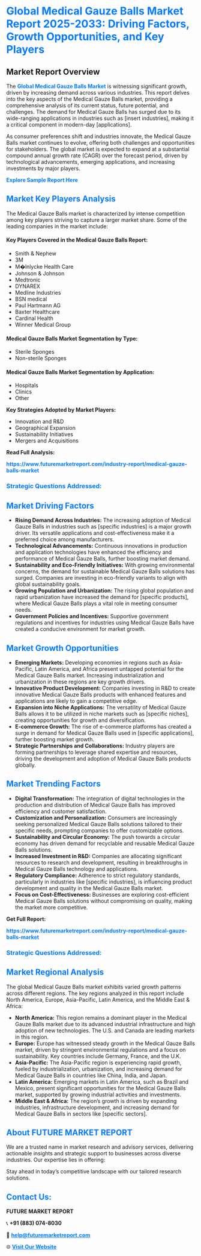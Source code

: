 <h1 style="color: #007BFF;">Global Medical Gauze Balls Market Report 2025-2033: Driving Factors, Growth Opportunities, and Key Players</h1>

<section id="overview">
<h2>Market Report Overview</h2>
<p>The <a href="https://www.futuremarketreport.com/industry-report/medical-gauze-balls-market" style="color: #007BFF; text-decoration: none;"><strong>Global Medical Gauze Balls Market</strong></a> is witnessing significant growth, driven by increasing demand across various industries. This report delves into the key aspects of the Medical Gauze Balls market, providing a comprehensive analysis of its current status, future potential, and challenges. The demand for Medical Gauze Balls has surged due to its wide-ranging applications in industries such as [insert industries], making it a critical component in modern-day [applications].</p>
<p>As consumer preferences shift and industries innovate, the Medical Gauze Balls market continues to evolve, offering both challenges and opportunities for stakeholders. The global market is expected to expand at a substantial compound annual growth rate (CAGR) over the forecast period, driven by technological advancements, emerging applications, and increasing investments by major players.</p>
</section>

<section id="overview">
<p><a href="https://www.futuremarketreport.com/request-sample/reportId=89606" style="color: #007BFF; text-decoration: none;"><strong>Explore Sample Report Here</strong></a></p>
</section>

<section id="key-players">
<h2 style="color: #007BFF;">Market Key Players Analysis</h2>
<p>The Medical Gauze Balls market is characterized by intense competition among key players striving to capture a larger market share. Some of the leading companies in the market include:</p>
<h4>Key Players Covered in the Medical Gauze Balls Report:</h4>
<ul><li>Smith &amp; Nephew</li><li>3M</li><li>M�lnlycke Health Care</li><li>Johnson &amp; Johnson</li><li>Medtronic</li><li>DYNAREX</li><li>Medline Industries</li><li>BSN medical</li><li>Paul Hartmann AG</li><li>Baxter Healthcare</li><li>Cardinal Health</li><li>Winner Medical Group</li></ul>
<h4>Medical Gauze Balls Market Segmentation by Type:</h4>
<ul><li>Sterile Sponges</li><li>Non-sterile Sponges</li></ul>

<h4>Medical Gauze Balls Market Segmentation by Application:</h4>
<ul><li>Hospitals</li><li>Clinics</li><li>Other</li></ul>
<p><strong>Key Strategies Adopted by Market Players:</strong></p>
<ul>
<li>Innovation and R&D</li>
<li>Geographical Expansion</li>
<li>Sustainability Initiatives</li>
<li>Mergers and Acquisitions</li>
</ul>
</section>

<section>
<p><strong>Read Full Analysis: </strong></p><a href="https://www.futuremarketreport.com/industry-report/medical-gauze-balls-market" style="color: #007BFF; text-decoration: none;"><strong>https://www.futuremarketreport.com/industry-report/medical-gauze-balls-market</strong></a>
<h3 style="color: #007BFF;">Strategic Questions Addressed:</h3>
</section>

<section id="driving-factors">
<h2 style="color: #007BFF;">Market Driving Factors</h2>
<ul>
<li><strong>Rising Demand Across Industries:</strong> The increasing adoption of Medical Gauze Balls in industries such as [specific industries] is a major growth driver. Its versatile applications and cost-effectiveness make it a preferred choice among manufacturers.</li>
<li><strong>Technological Advancements:</strong> Continuous innovations in production and application technologies have enhanced the efficiency and performance of Medical Gauze Balls, further boosting market demand.</li>
<li><strong>Sustainability and Eco-Friendly Initiatives:</strong> With growing environmental concerns, the demand for sustainable Medical Gauze Balls solutions has surged. Companies are investing in eco-friendly variants to align with global sustainability goals.</li>
<li><strong>Growing Population and Urbanization:</strong> The rising global population and rapid urbanization have increased the demand for [specific products], where Medical Gauze Balls plays a vital role in meeting consumer needs.</li>
<li><strong>Government Policies and Incentives:</strong> Supportive government regulations and incentives for industries using Medical Gauze Balls have created a conducive environment for market growth.</li>
</ul>
</section>

<section id="growth-opportunities">
<h2 style="color: #007BFF;">Market Growth Opportunities</h2>
<ul>
<li><strong>Emerging Markets:</strong> Developing economies in regions such as Asia-Pacific, Latin America, and Africa present untapped potential for the Medical Gauze Balls market. Increasing industrialization and urbanization in these regions are key growth drivers.</li>
<li><strong>Innovative Product Development:</strong> Companies investing in R&D to create innovative Medical Gauze Balls products with enhanced features and applications are likely to gain a competitive edge.</li>
<li><strong>Expansion into Niche Applications:</strong> The versatility of Medical Gauze Balls allows it to be utilized in niche markets such as [specific niches], creating opportunities for growth and diversification.</li>
<li><strong>E-commerce Growth:</strong> The rise of e-commerce platforms has created a surge in demand for Medical Gauze Balls used in [specific applications], further boosting market growth.</li>
<li><strong>Strategic Partnerships and Collaborations:</strong> Industry players are forming partnerships to leverage shared expertise and resources, driving the development and adoption of Medical Gauze Balls products globally.</li>
</ul>
</section>

<section id="trending-factors">
<h2 style="color: #007BFF;">Market Trending Factors</h2>
<ul>
<li><strong>Digital Transformation:</strong> The integration of digital technologies in the production and distribution of Medical Gauze Balls has improved efficiency and customer satisfaction.</li>
<li><strong>Customization and Personalization:</strong> Consumers are increasingly seeking personalized Medical Gauze Balls solutions tailored to their specific needs, prompting companies to offer customizable options.</li>
<li><strong>Sustainability and Circular Economy:</strong> The push towards a circular economy has driven demand for recyclable and reusable Medical Gauze Balls solutions.</li>
<li><strong>Increased Investment in R&D:</strong> Companies are allocating significant resources to research and development, resulting in breakthroughs in Medical Gauze Balls technology and applications.</li>
<li><strong>Regulatory Compliance:</strong> Adherence to strict regulatory standards, particularly in industries like [specific industries], is influencing product development and quality in the Medical Gauze Balls market.</li>
<li><strong>Focus on Cost-Effectiveness:</strong> Businesses are exploring cost-efficient Medical Gauze Balls solutions without compromising on quality, making the market more competitive.</li>
</ul>
</section>

<section>
<p><strong>Get Full Report: </strong></p><a href="https://www.futuremarketreport.com/industry-report/medical-gauze-balls-market" style="color: #007BFF; text-decoration: none;"><strong>https://www.futuremarketreport.com/industry-report/medical-gauze-balls-market</strong></a>
<h3 style="color: #007BFF;">Strategic Questions Addressed:</h3>
</section>


<section id="regional-analysis">
<h2 style="color: #007BFF;">Market Regional Analysis</h2>
<p>The global Medical Gauze Balls market exhibits varied growth patterns across different regions. The key regions analyzed in this report include North America, Europe, Asia-Pacific, Latin America, and the Middle East & Africa:</p>
<ul>
<li><strong>North America:</strong> This region remains a dominant player in the Medical Gauze Balls market due to its advanced industrial infrastructure and high adoption of new technologies. The U.S. and Canada are leading markets in this region.</li>
<li><strong>Europe:</strong> Europe has witnessed steady growth in the Medical Gauze Balls market, driven by stringent environmental regulations and a focus on sustainability. Key countries include Germany, France, and the U.K.</li>
<li><strong>Asia-Pacific:</strong> The Asia-Pacific region is experiencing rapid growth, fueled by industrialization, urbanization, and increasing demand for Medical Gauze Balls in countries like China, India, and Japan.</li>
<li><strong>Latin America:</strong> Emerging markets in Latin America, such as Brazil and Mexico, present significant opportunities for the Medical Gauze Balls market, supported by growing industrial activities and investments.</li>
<li><strong>Middle East & Africa:</strong> The region’s growth is driven by expanding industries, infrastructure development, and increasing demand for Medical Gauze Balls in sectors like [specific sectors].</li>
</ul>
</section>

<footer>
<h2 style="color: #007BFF;">About FUTURE MARKET REPORT</h2>
<p>We are a trusted name in market research and advisory services, delivering actionable insights and strategic support to businesses across diverse industries. Our expertise lies in offering:</p>

<p>Stay ahead in today’s competitive landscape with our tailored research solutions.</p>

<h2 style="color: #007BFF;">Contact Us:</h2>
<p><strong>FUTURE MARKET REPORT</strong></p>
<p>📞 <strong>+91 (883) 074-8030</strong></p>
<p>📧 <strong><a href="mailto:help@futuremarketreport.com" style="color: #007BFF;">help@futuremarketreport.com</a></strong></p>
<p>🌐 <strong><a href="https://www.futuremarketreport.com/" style="color: #007BFF;">Visit Our Website</a></strong></p>
</footer>